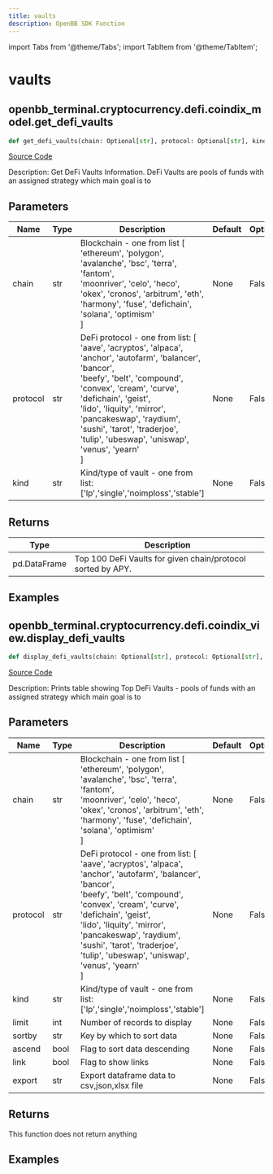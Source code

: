 ```yaml
---
title: vaults
description: OpenBB SDK Function
---
```


import Tabs from '@theme/Tabs';
import TabItem from '@theme/TabItem';

# vaults

<Tabs>
<TabItem value="model" label="Model" default>

## openbb_terminal.cryptocurrency.defi.coindix_model.get_defi_vaults

```python title='openbb_terminal/cryptocurrency/defi/coindix_model.py'
def get_defi_vaults(chain: Optional[str], protocol: Optional[str], kind: Optional[str], ascend: bool, sortby: str) -> DataFrame
```
[Source Code](https://github.com/OpenBB-finance/OpenBBTerminal/tree/main/openbb_terminal/cryptocurrency/defi/coindix_model.py#L107)

Description: Get DeFi Vaults Information. DeFi Vaults are pools of funds with an assigned strategy which main goal is to

## Parameters

| Name | Type | Description | Default | Optional |
| ---- | ---- | ----------- | ------- | -------- |
| chain | str | Blockchain - one from list [<br/>'ethereum', 'polygon', 'avalanche', 'bsc', 'terra', 'fantom',<br/>'moonriver', 'celo', 'heco', 'okex', 'cronos', 'arbitrum', 'eth',<br/>'harmony', 'fuse', 'defichain', 'solana', 'optimism'<br/>] | None | False |
| protocol | str | DeFi protocol - one from list: [<br/>'aave', 'acryptos', 'alpaca', 'anchor', 'autofarm', 'balancer', 'bancor',<br/>'beefy', 'belt', 'compound', 'convex', 'cream', 'curve', 'defichain', 'geist',<br/>'lido', 'liquity', 'mirror', 'pancakeswap', 'raydium', 'sushi', 'tarot', 'traderjoe',<br/>'tulip', 'ubeswap', 'uniswap', 'venus', 'yearn'<br/>] | None | False |
| kind | str | Kind/type of vault - one from list: ['lp','single','noimploss','stable'] | None | False |

## Returns

| Type | Description |
| ---- | ----------- |
| pd.DataFrame | Top 100 DeFi Vaults for given chain/protocol sorted by APY. |

## Examples



</TabItem>
<TabItem value="view" label="View">

## openbb_terminal.cryptocurrency.defi.coindix_view.display_defi_vaults

```python title='openbb_terminal/cryptocurrency/defi/coindix_view.py'
def display_defi_vaults(chain: Optional[str], protocol: Optional[str], kind: Optional[str], limit: int, sortby: str, ascend: bool, link: bool, export: str) -> None
```
[Source Code](https://github.com/OpenBB-finance/OpenBBTerminal/tree/main/openbb_terminal/cryptocurrency/defi/coindix_view.py#L19)

Description: Prints table showing Top DeFi Vaults - pools of funds with an assigned strategy which main goal is to

## Parameters

| Name | Type | Description | Default | Optional |
| ---- | ---- | ----------- | ------- | -------- |
| chain | str | Blockchain - one from list [<br/>'ethereum', 'polygon', 'avalanche', 'bsc', 'terra', 'fantom',<br/>'moonriver', 'celo', 'heco', 'okex', 'cronos', 'arbitrum', 'eth',<br/>'harmony', 'fuse', 'defichain', 'solana', 'optimism'<br/>] | None | False |
| protocol | str | DeFi protocol - one from list: [<br/>'aave', 'acryptos', 'alpaca', 'anchor', 'autofarm', 'balancer', 'bancor',<br/>'beefy', 'belt', 'compound', 'convex', 'cream', 'curve', 'defichain', 'geist',<br/>'lido', 'liquity', 'mirror', 'pancakeswap', 'raydium', 'sushi', 'tarot', 'traderjoe',<br/>'tulip', 'ubeswap', 'uniswap', 'venus', 'yearn'<br/>] | None | False |
| kind | str | Kind/type of vault - one from list: ['lp','single','noimploss','stable'] | None | False |
| limit | int | Number of records to display | None | False |
| sortby | str | Key by which to sort data | None | False |
| ascend | bool | Flag to sort data descending | None | False |
| link | bool | Flag to show links | None | False |
| export | str | Export dataframe data to csv,json,xlsx file | None | False |

## Returns

This function does not return anything

## Examples



</TabItem>
</Tabs>